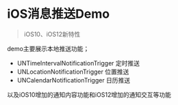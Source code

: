 # iOS消息推送Demo

> iOS10、iOS12新特性


demo主要展示本地推送功能；

* UNTimeIntervalNotificationTrigger     定时推送
* UNLocationNotificationTrigger     位置推送
* UNCalendarNotificationTrigger     日历推送

以及iOS10增加的通知内容功能和iOS12增加的通知交互等功能

